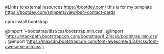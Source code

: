 #Links to external resources
https://bootdey.com/
    this is for my template https://bootdey.com/snippets/view/bs4-contact-cards

npm install bootstrap

@import '~bootstrap/dist/css/bootstrap.min.css';
@import 'https://stackpath.bootstrapcdn.com/bootstrap/4.2.1/css/bootstrap.min.css';
@import 'https://maxcdn.bootstrapcdn.com/font-awesome/4.3.0/css/font-awesome.min.css';

